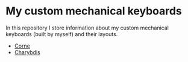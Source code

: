# My custom mechanical keyboards

In this repository I store information about my custom mechanical keyboards (built by myself) and their layouts.

- [Corne](./crkbd/)
- [Charybdis](./charybdis/)
